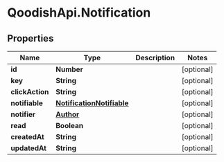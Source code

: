 # QoodishApi.Notification

## Properties
Name | Type | Description | Notes
------------ | ------------- | ------------- | -------------
**id** | **Number** |  | [optional] 
**key** | **String** |  | [optional] 
**clickAction** | **String** |  | [optional] 
**notifiable** | [**NotificationNotifiable**](NotificationNotifiable.md) |  | [optional] 
**notifier** | [**Author**](Author.md) |  | [optional] 
**read** | **Boolean** |  | [optional] 
**createdAt** | **String** |  | [optional] 
**updatedAt** | **String** |  | [optional] 



